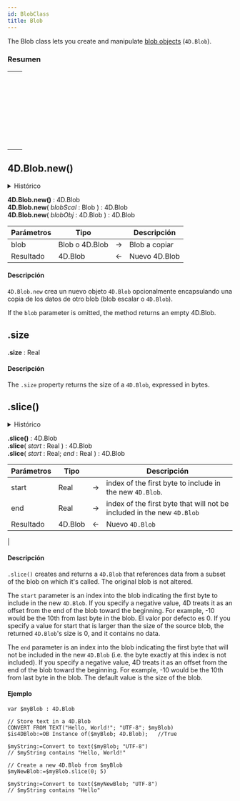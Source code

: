 ```yaml
---
id: BlobClass
title: Blob
---
```


The Blob class lets you create and manipulate [blob objects](../Concepts/dt_blob.md#blob-types) (`4D.Blob`).

### Resumen

|                                                                                                                                                                   |
| ----------------------------------------------------------------------------------------------------------------------------------------------------------------- |
| [<!-- INCLUDE #4D.Blob.new().Syntax -->](#4dblobnew)<p>&nbsp;&nbsp;&nbsp;&nbsp;<!-- INCLUDE #4D.Blob.new().Summary -->|
| [<!-- INCLUDE #Blob.size.Syntax -->](#size)<p>&nbsp;&nbsp;&nbsp;&nbsp;<!-- INCLUDE #Blob.size.Summary -->|
| [<!-- INCLUDE #Blob.slice().Syntax -->](#slice)<p>&nbsp;&nbsp;&nbsp;&nbsp;<!-- INCLUDE #Blob.slice().Summary -->|

## 4D.Blob.new()

<details><summary>Histórico</summary>
| Versión | Modificaciones |
| ------- | -------------- |
| v19 R2  | Añadidos       |
</details>

<!-- REF #4D.Blob.new().Syntax -->
**4D.Blob.new()** : 4D.Blob<br/>**4D.Blob.new**( *blobScal* : Blob ) : 4D.Blob<br/>**4D.Blob.new**( *blobObj* : 4D.Blob ) : 4D.Blob<!-- END REF -->

<!-- REF #4D.Blob.new().Params -->

| Parámetros | Tipo           |    | Descripción   |
| ---------- | -------------- |:--:| ------------- |
| blob       | Blob o 4D.Blob | -> | Blob a copiar |
| Resultado  | 4D.Blob        | <- | Nuevo 4D.Blob |
<!-- END REF -->

#### Descripción

`4D.Blob.new` <!-- REF #4D.Blob.new().Summary -->crea un nuevo objeto `4D.Blob` opcionalmente encapsulando una copia de los datos de otro blob (blob escalar o `4D.Blob`)<!-- END REF -->.

If the `blob` parameter is omitted, the method returns an empty 4D.Blob.

## .size

<!-- REF #Blob.size.Syntax -->
**.size** : Real<!-- END REF -->

#### Descripción
The `.size` property <!-- REF #Blob.size.Summary -->returns the size of a `4D.Blob`, expressed in bytes.<!-- END REF -->

## .slice()

<details><summary>Histórico</summary>
| Versión | Modificaciones |
| ------- | -------------- |
| v19 R2  | Añadidos       |
</details>

<!-- REF #Blob.slice().Syntax -->
**.slice()** : 4D.Blob<br/>**.slice**( *start* : Real ) : 4D.Blob<br/>**.slice**( *start* : Real; *end* : Real ) : 4D.Blob<!-- END REF -->

<!-- REF #Blob.slice().Params -->
| Parámetros | Tipo    |    | Descripción                                                            |
| ---------- | ------- |:--:| ---------------------------------------------------------------------- |
| start      | Real    | -> | index of the first byte to include in the new `4D.Blob`.               |
| end        | Real    | -> | index of the first byte that will not be included in the new `4D.Blob` |
| Resultado  | 4D.Blob | <- | Nuevo `4D.Blob`|<!-- END REF -->

|

#### Descripción

`.slice()` <!-- REF #Blob.slice().Summary --> creates and returns a `4D.Blob` that references data from a subset of the blob on which it's called. The original blob is not altered.<!-- END REF -->

The `start` parameter is an index into the blob indicating the first byte to include in the new `4D.Blob`. If you specify a negative value, 4D treats it as an offset from the end of the blob toward the beginning. For example, -10 would be the 10th from last byte in the blob. El valor por defecto es 0. If you specify a value for start that is larger than the size of the source blob, the returned `4D.Blob`'s size is 0, and it contains no data.

The `end` parameter is an index into the blob indicating the first byte that will not be included in the new `4D.Blob` (i.e. the byte exactly at this index is not included). If you specify a negative value, 4D treats it as an offset from the end of the blob toward the beginning. For example, -10 would be the 10th from last byte in the blob. The default value is the size of the blob.

#### Ejemplo

```4d
var $myBlob : 4D.Blob

// Store text in a 4D.Blob
CONVERT FROM TEXT("Hello, World!"; "UTF-8"; $myBlob)
$is4DBlob:=OB Instance of($myBlob; 4D.Blob);   //True

$myString:=Convert to text($myBlob; "UTF-8")
// $myString contains "Hello, World!"

// Create a new 4D.Blob from $myBlob
$myNewBlob:=$myBlob.slice(0; 5)

$myString:=Convert to text($myNewBlob; "UTF-8")
// $myString contains "Hello"
```
